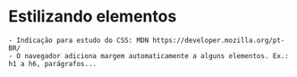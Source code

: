 # Estilizando elementos
	- Indicação para estudo do CSS: MDN https://developer.mozilla.org/pt-BR/
	- O navegador adiciona margem automaticamente a alguns elementos. Ex.: h1 a h6, parágrafos...